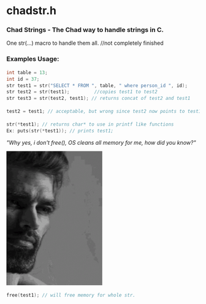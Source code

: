 # chadstr.h
### Chad Strings - The Chad way to handle strings in C.

One str(...) macro to handle them all. //not completely finished

### Examples Usage:
```c
int table = 13;
int id = 37; 
str test1 = str("SELECT * FROM ", table, " where person_id ", id);
str test2 = str(test1);         //copies test1 to test2
str test3 = str(test2, test1); // returns concat of test2 and test1

test2 = test1; // acceptable, but wrong since test2 now points to test1 not copies it.

str(*test1); // returns char* to use in printf like functions
Ex: puts(str(*test1)); // prints test1;
```
*"Why yes, i don't free(), OS cleans all memory for me, how did you know?"*

<p>
  <img src="gc.gif" alt="animated" width="250" height="350" />
</p>

```c
free(test1); // will free memory for whole str.
```

